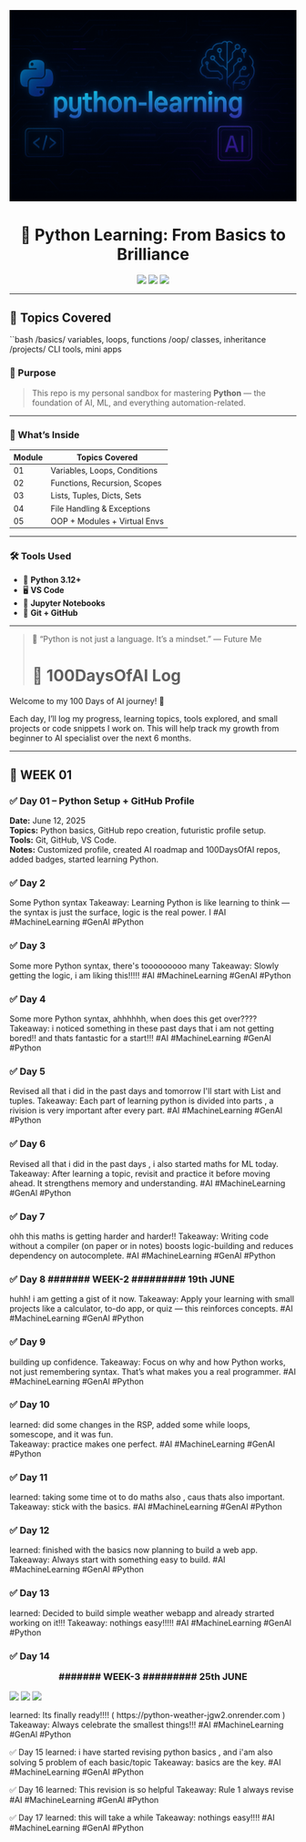 <p align="center">
  <img src="https://github.com/Princerodricks/python-learning/blob/main/python_journey_banner.png" alt="AI Banner" style="max-width: 100%;">
</p>
<h1 align="center">🐍 Python Learning: From Basics to Brilliance</h1>

<p align="center">
  <img src="https://img.shields.io/badge/Language-Python3.10+-black?style=for-the-badge&logo=python&logoColor=lightblue" />
  <img src="https://img.shields.io/badge/IDE-VSCode-purple?style=for-the-badge&logo=visualstudiocode" />
  <img src="https://img.shields.io/badge/Track-Beginner→Advanced-neon?style=for-the-badge&logo=github" />
</p>

---

## 🧠 Topics Covered

``bash
/basics/
  variables, loops, functions
/oop/
  classes, inheritance
/projects/
  CLI tools, mini apps
  ### 📘 Purpose

> This repo is my personal sandbox for mastering **Python** — the foundation of AI, ML, and everything automation-related.

---

### 🧪 What’s Inside

| Module | Topics Covered                  |
|--------|----------------------------------|
| 01     | Variables, Loops, Conditions     |
| 02     | Functions, Recursion, Scopes     |
| 03     | Lists, Tuples, Dicts, Sets       |
| 04     | File Handling & Exceptions       |
| 05     | OOP + Modules + Virtual Envs     |

---

### 🛠️ Tools Used

- 🧠 **Python 3.12+**
- 🖥️ **VS Code**
- 🧪 **Jupyter Notebooks**
- 🔁 **Git + GitHub**

---

> 📍 “Python is not just a language. It’s a mindset.” — Future Me
> # 🧠 100DaysOfAI Log

Welcome to my 100 Days of AI journey! 🚀

Each day, I’ll log my progress, learning topics, tools explored, and small projects or code snippets I work on. This will help track my growth from beginner to AI specialist over the next 6 months.

---

## 🾏️ WEEK 01

### ✅ Day 01 – Python Setup + GitHub Profile
**Date:** June 12, 2025  
**Topics:** Python basics, GitHub repo creation, futuristic profile setup.  
**Tools:** Git, GitHub, VS Code.  
**Notes:** Customized profile, created AI roadmap and 100DaysOfAI repos, added badges, started learning Python. 

### ✅ Day 2 
Some Python syntax
Takeaway: Learning Python is like learning to think — the
syntax is just the surface, logic is the real power. I
#AI #MachineLearning #GenAl #Python

### ✅ Day 3 
Some more Python syntax, there's tooooooooo many
Takeaway: Slowly getting the logic, i am liking this!!!!!
#AI #MachineLearning #GenAl #Python

### ✅ Day 4 
Some more Python syntax, ahhhhhh, when does this get over????
Takeaway: i noticed something in these past days that i am not getting bored!! and thats fantastic for a start!!!
#AI #MachineLearning #GenAl #Python

### ✅ Day 5 
Revised all that i did in the past days and tomorrow I'll start with List and tuples.
Takeaway: Each part of learning python is divided into parts , a rivision is very important after every part.
#AI #MachineLearning #GenAl #Python

### ✅ Day 6 
Revised all that i did in the past days , i also started maths for ML today. 
Takeaway: After learning a topic, revisit and practice it before moving ahead. It strengthens memory and understanding. 
#AI #MachineLearning #GenAl #Python

### ✅ Day 7
ohh this maths is getting harder and harder!! 
Takeaway: Writing code without a compiler (on paper or in notes) boosts logic-building and reduces dependency on autocomplete. 
#AI #MachineLearning #GenAl #Python

### ✅ Day 8 ####### WEEK-2 ######### 19th JUNE
huhh! i am getting a gist of it now. 
Takeaway: Apply your learning with small projects like a calculator, to-do app, or quiz — this reinforces concepts.
#AI #MachineLearning #GenAl #Python

### ✅ Day 9 
building up confidence. Takeaway: Focus on why and how Python works, not just remembering syntax. That’s what makes you a real programmer.
#AI #MachineLearning #GenAl #Python

### ✅ Day 10
learned: did some changes in the RSP, added some while loops, somescope, and it was fun.  
Takeaway: practice makes one perfect. 
#AI #MachineLearning #GenAl #Python

### ✅ Day 11
learned: taking some time ot to do maths also , caus thats also important.  
Takeaway: stick with the basics.
#AI #MachineLearning #GenAl #Python

### ✅ Day 12
learned: finished with the basics now  planning to build a web app. 
Takeaway: Always start with something easy to build.
#AI #MachineLearning #GenAl #Python

### ✅ Day 13
learned: Decided to build simple weather webapp and already strarted working on it!!!
Takeaway: nothings easy!!!!!
#AI #MachineLearning #GenAl #Python

### ✅ Day 14<p align="center"> ####### WEEK-3 ######### 25th JUNE
  <img src="https://img.shields.io/badge/Language-Python3.10+-black?style=for-the-badge&logo=python&logoColor=lightblue" />
  <img src="https://img.shields.io/badge/IDE-VSCode-purple?style=for-the-badge&logo=visualstudiocode" />
  <img src="https://img.shields.io/badge/Track-Beginner→Advanced-neon?style=for-the-badge&logo=github" />
</p>
learned: Its finally ready!!!! ( https://python-weather-jgw2.onrender.com ) 
Takeaway: Always celebrate the smallest things!!!
#AI #MachineLearning #GenAl #Python

✅ Day 15
learned: i have started revising python basics , and i'am also solving 5 problem of each basic/topic Takeaway: basics are the key. #AI #MachineLearning #GenAl #Python

✅ Day 16
learned: This revision is so helpful Takeaway: Rule 1 always revise #AI #MachineLearning #GenAl #Python

✅ Day 17
learned: this will take a while Takeaway: nothings easy!!!! #AI #MachineLearning #GenAl #Python




